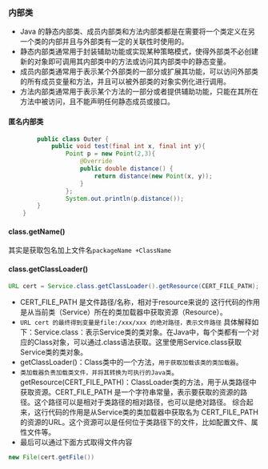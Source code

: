 ### 内部类
* Java 的静态内部类、成员内部类和方法内部类都是在需要将一个类定义在另一个类的内部并且与外部类有一定的关联性时使用的。
* 静态内部类通常用于封装辅助功能或实现某种策略模式，使得外部类不必创建新的对象即可调用其内部类中的方法或访问其内部类中的静态变量。
* 成员内部类通常用于表示某个外部类的一部分或扩展其功能，可以访问外部类的所有成员变量和方法，并且可以被外部类的对象实例化进行调用。
* 方法内部类通常用于表示某个方法的一部分或者提供辅助功能，只能在其所在方法中被访问，且不能声明任何静态成员或接口。


#### 匿名内部类
```java
        public class Outer {
            public void test(final int x, final int y){
                Point p = new Point(2,3){
                    @Override
                    public double distance() {
                        return distance(new Point(x, y));
                    }
                };
                System.out.println(p.distance());
        }
    }
```

#### class.getName()
其实是获取包名加上文件名`packageName +ClassName`

#### class.getClassLoader()
```java
URL cert = Service.class.getClassLoader().getResource(CERT_FILE_PATH);
```
* CERT_FILE_PATH 是文件路径/名称，相对于resource来说的
这行代码的作用是从当前类（Service）所在的类加载器中获取资源（Resource）。
* `URL cert 的最终得到变量是file:/xxx/xxx 的绝对路径，表示文件路径`
具体解释如下：Service.class：表示Service类的类对象。在Java中，每个类都有一个对应的Class对象，可以通过.class语法获取。这里使用Service.class获取Service类的类对象。
* getClassLoader()：Class类中的一个方法，`用于获取加载该类的类加载器`。
* `类加载器负责加载类文件，并将其转换为可执行的Java类`。
getResource(CERT_FILE_PATH)：ClassLoader类的方法，用于从类路径中获取资源。CERT_FILE_PATH 是一个字符串常量，表示要获取的资源的路径。这个路径可以是相对于类路径的相对路径，也可以是绝对路径。
综合起来，这行代码的作用是从Service类的类加载器中获取名为 CERT_FILE_PATH 的资源的URL。这个资源可以是任何位于类路径下的文件，比如配置文件、属性文件等。
* 最后可以通过下面方式取得文件内容
```java
new File(cert.getFile())
```
